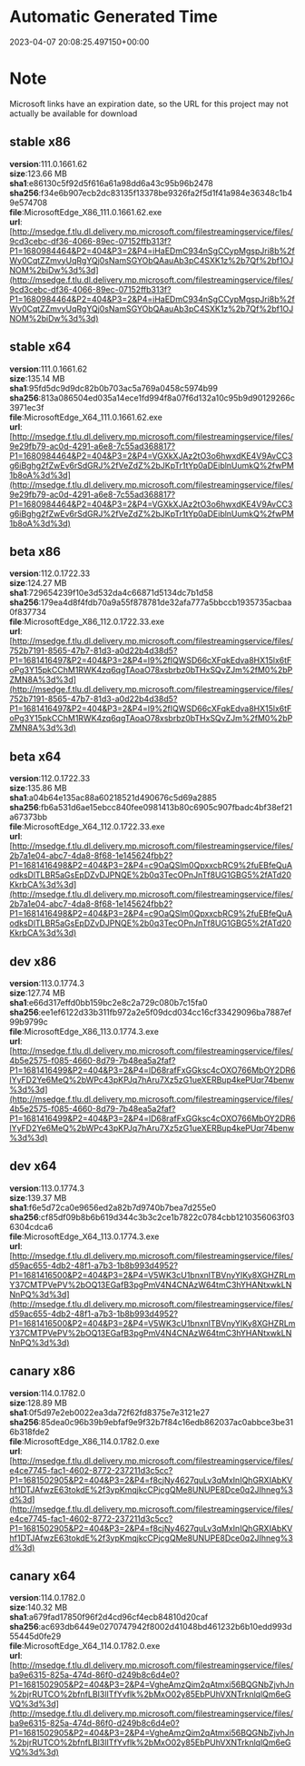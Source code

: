 # Automatic Generated Time
2023-04-07 20:08:25.497150+00:00

# Note
Microsoft links have an expiration date, so the URL for this project may not actually be available for download

## stable x86
**version**:111.0.1661.62  
**size**:123.66 MB  
**sha1**:e86130c5f92d5f616a61a98dd6a43c95b96b2478  
**sha256**:f34e6b907ecb2dc83135f13378be9326fa2f5d1f41a984e36348c1b49e574708  
**file**:MicrosoftEdge_X86_111.0.1661.62.exe  
**url**:[http://msedge.f.tlu.dl.delivery.mp.microsoft.com/filestreamingservice/files/9cd3cebc-df36-4066-89ec-07152ffb313f?P1=1680984464&P2=404&P3=2&P4=iHaEDmC934nSgCCypMgspJri8b%2fWy0CqtZZmvyUqRgYQj0sNamSGYObQAauAb3pC4SXK1z%2b7Qf%2bf1OJNOM%2biDw%3d%3d](http://msedge.f.tlu.dl.delivery.mp.microsoft.com/filestreamingservice/files/9cd3cebc-df36-4066-89ec-07152ffb313f?P1=1680984464&P2=404&P3=2&P4=iHaEDmC934nSgCCypMgspJri8b%2fWy0CqtZZmvyUqRgYQj0sNamSGYObQAauAb3pC4SXK1z%2b7Qf%2bf1OJNOM%2biDw%3d%3d)  

## stable x64
**version**:111.0.1661.62  
**size**:135.14 MB  
**sha1**:95fd5dc9d9dc82b0b703ac5a769a0458c5974b99  
**sha256**:813a086504ed035a14ece1fd994f8a07f6d132a10c95b9d90129266c3971ec3f  
**file**:MicrosoftEdge_X64_111.0.1661.62.exe  
**url**:[http://msedge.f.tlu.dl.delivery.mp.microsoft.com/filestreamingservice/files/9e29fb79-ac0d-4291-a6e8-7c55ad368817?P1=1680984464&P2=404&P3=2&P4=VGXkXJAz2tO3o6hwxdKE4V9AvCC3g6iBghg2fZwEv6rSdGRJ%2fVeZdZ%2bJKpTr1tYp0aDEiblnUumkQ%2fwPM1b8oA%3d%3d](http://msedge.f.tlu.dl.delivery.mp.microsoft.com/filestreamingservice/files/9e29fb79-ac0d-4291-a6e8-7c55ad368817?P1=1680984464&P2=404&P3=2&P4=VGXkXJAz2tO3o6hwxdKE4V9AvCC3g6iBghg2fZwEv6rSdGRJ%2fVeZdZ%2bJKpTr1tYp0aDEiblnUumkQ%2fwPM1b8oA%3d%3d)  

## beta x86
**version**:112.0.1722.33  
**size**:124.27 MB  
**sha1**:729654239f10e3d532da4c66871d5134dc7b1d58  
**sha256**:179ea4d8f4fdb70a9a55f878781de32afa777a5bbccb1935735acbaa0f837734  
**file**:MicrosoftEdge_X86_112.0.1722.33.exe  
**url**:[http://msedge.f.tlu.dl.delivery.mp.microsoft.com/filestreamingservice/files/752b7191-8565-47b7-81d3-a0d22b4d38d5?P1=1681416497&P2=404&P3=2&P4=l9%2fIQWSD66cXFqkEdva8HX15lx6tFoPg3Y15pkCChM1RWK4zq6qgTAoaO78xsbrbz0bTHxSQvZJm%2fM0%2bPZMN8A%3d%3d](http://msedge.f.tlu.dl.delivery.mp.microsoft.com/filestreamingservice/files/752b7191-8565-47b7-81d3-a0d22b4d38d5?P1=1681416497&P2=404&P3=2&P4=l9%2fIQWSD66cXFqkEdva8HX15lx6tFoPg3Y15pkCChM1RWK4zq6qgTAoaO78xsbrbz0bTHxSQvZJm%2fM0%2bPZMN8A%3d%3d)  

## beta x64
**version**:112.0.1722.33  
**size**:135.86 MB  
**sha1**:a04b64e135ac88a60218521d490676c5d69a2885  
**sha256**:fb6a531d6ae15ebcc840fee0981413b80c6905c907fbadc4bf38ef21a67373bb  
**file**:MicrosoftEdge_X64_112.0.1722.33.exe  
**url**:[http://msedge.f.tlu.dl.delivery.mp.microsoft.com/filestreamingservice/files/2b7a1e04-abc7-4da8-8f68-1e145624fbb2?P1=1681416498&P2=404&P3=2&P4=c9OaQSlm0QpxxcbRC9%2fuEBfeQuAodksDlTLBR5aGsEpDZvDJPNQE%2b0q3TecOPnJnTf8UG1GBG5%2fATd20KkrbCA%3d%3d](http://msedge.f.tlu.dl.delivery.mp.microsoft.com/filestreamingservice/files/2b7a1e04-abc7-4da8-8f68-1e145624fbb2?P1=1681416498&P2=404&P3=2&P4=c9OaQSlm0QpxxcbRC9%2fuEBfeQuAodksDlTLBR5aGsEpDZvDJPNQE%2b0q3TecOPnJnTf8UG1GBG5%2fATd20KkrbCA%3d%3d)  

## dev x86
**version**:113.0.1774.3  
**size**:127.74 MB  
**sha1**:e66d317effd0bb159bc2e8c2a729c080b7c15fa0  
**sha256**:ee1ef6122d33b311fb972a2e5f09dcd034cc16cf33429096ba7887ef99b9799c  
**file**:MicrosoftEdge_X86_113.0.1774.3.exe  
**url**:[http://msedge.f.tlu.dl.delivery.mp.microsoft.com/filestreamingservice/files/4b5e2575-f085-4660-8d79-7b48ea5a2faf?P1=1681416499&P2=404&P3=2&P4=lD68rafFxGGksc4cOXO766MbOY2DR6lYyFD2Ye6MeQ%2bWPc43pKPJq7hAru7Xz5zG1ueXERBup4kePUqr74benw%3d%3d](http://msedge.f.tlu.dl.delivery.mp.microsoft.com/filestreamingservice/files/4b5e2575-f085-4660-8d79-7b48ea5a2faf?P1=1681416499&P2=404&P3=2&P4=lD68rafFxGGksc4cOXO766MbOY2DR6lYyFD2Ye6MeQ%2bWPc43pKPJq7hAru7Xz5zG1ueXERBup4kePUqr74benw%3d%3d)  

## dev x64
**version**:113.0.1774.3  
**size**:139.37 MB  
**sha1**:f6e5d72ca0e9656ed2a82b7d9740b7bea7d255e0  
**sha256**:cf85df09b8b6b619d344c3b3c2ce1b7822c0784cbb1210356063f036304cdca6  
**file**:MicrosoftEdge_X64_113.0.1774.3.exe  
**url**:[http://msedge.f.tlu.dl.delivery.mp.microsoft.com/filestreamingservice/files/d59ac655-4db2-48f1-a7b3-1b8b993d4952?P1=1681416500&P2=404&P3=2&P4=V5WK3cU1bnxnlTBVnyYIKy8XGHZRLmY37CMTPVePV%2bOQ13EGafB3pgPmV4N4CNAzW64tmC3hYHANtxwkLNNnPQ%3d%3d](http://msedge.f.tlu.dl.delivery.mp.microsoft.com/filestreamingservice/files/d59ac655-4db2-48f1-a7b3-1b8b993d4952?P1=1681416500&P2=404&P3=2&P4=V5WK3cU1bnxnlTBVnyYIKy8XGHZRLmY37CMTPVePV%2bOQ13EGafB3pgPmV4N4CNAzW64tmC3hYHANtxwkLNNnPQ%3d%3d)  

## canary x86
**version**:114.0.1782.0  
**size**:128.89 MB  
**sha1**:0f5d97e2eb0022ea3da72f62fd8375e7e3121e27  
**sha256**:85dea0c96b39b9ebfaf9e9f32b7f84c16edb862037ac0abbce3be316b318fde2  
**file**:MicrosoftEdge_X86_114.0.1782.0.exe  
**url**:[http://msedge.f.tlu.dl.delivery.mp.microsoft.com/filestreamingservice/files/e4ce7745-fac1-4602-8772-237211d3c5cc?P1=1681502905&P2=404&P3=2&P4=f8cjNy4627quLv3qMxInIQhGRXIAbKVhf1DTJAfwzE63tokdE%2f3ypKmqjkcCPjcgQMe8UNUPE8Dce0q2JIhneg%3d%3d](http://msedge.f.tlu.dl.delivery.mp.microsoft.com/filestreamingservice/files/e4ce7745-fac1-4602-8772-237211d3c5cc?P1=1681502905&P2=404&P3=2&P4=f8cjNy4627quLv3qMxInIQhGRXIAbKVhf1DTJAfwzE63tokdE%2f3ypKmqjkcCPjcgQMe8UNUPE8Dce0q2JIhneg%3d%3d)  

## canary x64
**version**:114.0.1782.0  
**size**:140.32 MB  
**sha1**:a679fad17850f96f2d4cd96cf4ecb84810d20caf  
**sha256**:ac693db6449e0270747942f8002d41048bd461232b6b10edd993d55445d0fe29  
**file**:MicrosoftEdge_X64_114.0.1782.0.exe  
**url**:[http://msedge.f.tlu.dl.delivery.mp.microsoft.com/filestreamingservice/files/ba9e6315-825a-474d-86f0-d249b8c6d4e0?P1=1681502905&P2=404&P3=2&P4=VgheAmzQim2qAtmxi56BQGNbZjvhJn%2bjrRUTCO%2bfnfLBI3lITfYvflk%2bMxO02y85EbPUhVXNTrknlqlQm6eGVQ%3d%3d](http://msedge.f.tlu.dl.delivery.mp.microsoft.com/filestreamingservice/files/ba9e6315-825a-474d-86f0-d249b8c6d4e0?P1=1681502905&P2=404&P3=2&P4=VgheAmzQim2qAtmxi56BQGNbZjvhJn%2bjrRUTCO%2bfnfLBI3lITfYvflk%2bMxO02y85EbPUhVXNTrknlqlQm6eGVQ%3d%3d)  

